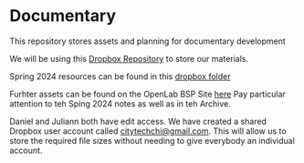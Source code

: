 # Documentary
This repository stores assets and planning for documentary development

We will be using this [Dropbox Repository](https://www.dropbox.com/scl/fo/cf3lopigg59hr6n47q8mh/ABzCfCgeAViMqP2JqGFIRxc?rlkey=r8y8f8iyzvl2xzl3c4guricpe&st=xgzwr740&dl=0) to store our materials.  

Spring 2024 resources can be found in this [dropbox folder](https://www.dropbox.com/scl/fo/d9giyfhs8weuoxm0qqocb/AKAd-XUpmCTPax8YVbJSX5g?rlkey=mes99izoodc5zel9zqg2wbgw9&dl=0)  

Furhter assets can be found on the OpenLab BSP Site [here](https://openlab.citytech.cuny.edu/wayang2024/)  Pay particular attention to teh Sping 2024 notes as well as in teh Archive. 

Daniel and Juliann both have edit access.
We have created a shared Dropbox user account called citytechchi@gmail.com.  This will allow us to store the required file sizes without needing to give everybody an individual account.  

